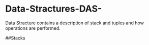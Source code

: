 # Data-Stractures-DAS-

Data Stracture contains a description of stack and tuples and how operations are performed.

##Stacks


